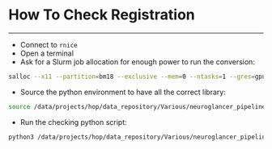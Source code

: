 # How To Check Registration

---

- Connect to `rnice`
- Open a terminal
- Ask for a Slurm job allocation for enough power to run the conversion:

```sh
salloc --x11 --partition=bm18 --exclusive --mem=0 --ntasks=1 --gres=gpu:2 --time=5:00:00 srun --pty bash
```

- Source the python environment to have all the correct library:

```sh
source /data/projects/hop/data_repository/Various/neuroglancer_pipeline/NP_env/bin/activate
```

- Run the checking python script:

```sh
python3 /data/projects/hop/data_repository/Various/neuroglancer_pipeline/registration/ITK_visu.py
```
